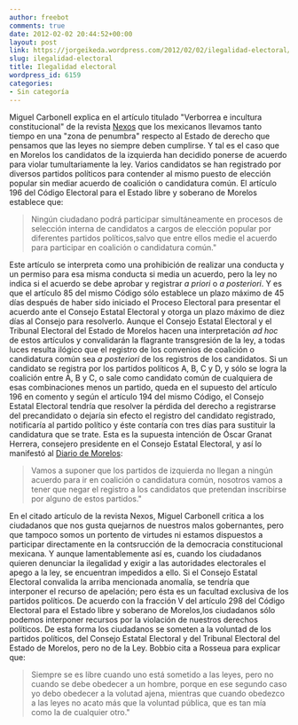 ```yaml
---
author: freebot
comments: true
date: 2012-02-02 20:44:52+00:00
layout: post
link: https://jorgeikeda.wordpress.com/2012/02/02/ilegalidad-electoral/
slug: ilegalidad-electoral
title: Ilegalidad electoral
wordpress_id: 6159
categories:
- Sin categoría
---
```


Miguel Carbonell explica en el artículo titulado "Verborrea e incultura constitucional" de la revista [Nexos](http://www.nexos.com.mx/?P=leerarticulo&Article=2102550) que los mexicanos llevamos tanto tiempo en una "zona de penumbra" respecto al Estado de derecho que pensamos que las leyes no siempre deben cumplirse. 
Y tal es el caso que en Morelos los candidatos de la izquierda han decidido ponerse de acuerdo para violar tumultariamente la ley. Varios candidatos se han registrado por diversos partidos políticos para contender al mismo puesto de elección popular sin mediar acuerdo de coalición o candidatura común. El artículo 196 del Código Electoral para el Estado libre y soberano de Morelos establece que:




<blockquote>Ningún ciudadano podrá participar simultáneamente en procesos de selección interna de candidatos a cargos de elección popular por diferentes partidos políticos,salvo que entre ellos medie el acuerdo para participar en coalición o candidatura común."</blockquote>


Este artículo se interpreta como una prohibición de realizar una conducta y un permiso para esa misma conducta si media un acuerdo, pero la ley no indica  si el acuerdo se debe aprobar y registrar _a priori_ o _a posteriori_. Y es que el artículo 85 del mismo Código sólo establece un plazo máximo de 45 días después de haber sido iniciado el Proceso Electoral para presentar el acuerdo ante el Consejo Estatal Electoral y otorga un plazo máximo de diez días al Consejo para resolverlo. 
Aunque el Consejo Estatal Electoral y el Tribunal Electoral del Estado de Morelos hacen una interpretación _ad hoc_ de estos artículos y convalidarán la flagrante transgresión de la ley, a todas luces resulta ilógico que el registro de los convenios de coalición o candidatura común sea _a posteriori_ de los registros de los candidatos. Si un candidato se registra por los partidos políticos A, B, C y D, y sólo se logra la coalición entre A, B y C, o sale como candidato común de cualquiera de esas combinaciones menos un partido, queda en el supuesto del artículo 196 en comento y según el artículo 194 del mismo Código, el Consejo Estatal Electoral tendría que resolver la pérdida del derecho a registrarse del precandidato o dejaría sin efecto el registro del candidato registrado, notificaría al partido político y éste contaría con tres días para sustituir la candidatura que se trate.
Esta es la supuesta intención de Óscar Granat Herrera, consejero presidente en el Consejo Estatal Electoral, y así lo manifestó al [Diario de Morelos](http://ow.ly/8Ovhh):




<blockquote>Vamos a suponer que los partidos de izquierda no llegan a ningún acuerdo para ir en coalición o candidatura común, nosotros vamos a tener que negar el registro a los candidatos que pretendan inscribirse por alguno de estos partidos."</blockquote>




En el citado artículo de la revista Nexos, Miguel Carbonell critica a los ciudadanos que nos gusta quejarnos de nuestros malos gobernantes, pero que tampoco somos un portento de virtudes ni estamos dispuestos a participar directamente en la contsrucción de la democracia constitucional mexicana. Y aunque lamentablemente así es, cuando los ciudadanos quieren denunciar la ilegalidad y exigir a las autoridades electorales el apego a la ley, se encuentran impedidos a ello. 
Si el Consejo Estatal Electoral convalida la arriba mencionada anomalía, se tendría que interponer el recurso de apelación; pero ésta es un facultad exclusiva de los partidos políticos. De acuerdo con la fracción V del artículo 298 del Código Electoral para el Estado libre y soberano de Morelos,los ciudadanos sólo podemos interponer recursos por la violación de nuestros derechos políticos.
De esta forma los ciudadanos se someten a la voluntad de los partidos políticos, del Consejo Estatal Electoral y del Tribunal Electoral del Estado de Morelos, pero no de la Ley. 
Bobbio cita a Rosseua para explicar que:




<blockquote>Siempre se es libre cuando uno está sometido a las leyes, pero no cuando se debe obedecer a un hombre, porque en ese segundo caso yo debo obedecer a la volutad ajena, mientras que cuando obedezco a las leyes no acato más que la voluntad pública, que es tan mía como la de cualquier otro."</blockquote>
